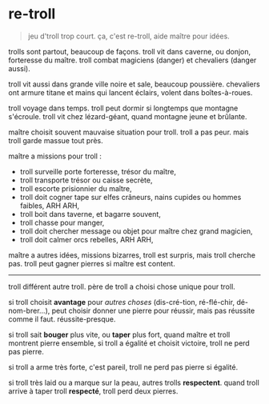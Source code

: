 # re-troll

> jeu d'troll trop court. ça, c'est re-troll, aide maître pour idées.

trolls sont partout, beaucoup de façons. troll vit dans caverne, ou donjon, forteresse du maître. troll combat magiciens (danger) et chevaliers (danger aussi).

troll vit aussi dans grande ville noire et sale, beaucoup poussière. chevaliers ont armure titane et mains qui lancent éclairs, volent dans boîtes-à-roues.

troll voyage dans temps. troll peut dormir si longtemps que montagne s'écroule. troll vit chez lézard-géant, quand montagne jeune et brûlante.

maître choisit souvent mauvaise situation pour troll. troll a pas peur. mais troll garde massue tout près.

maître a missions pour troll :

* troll surveille porte forteresse, trésor du maître,
* troll transporte trésor ou caisse secrète,
* troll escorte prisionnier du maître,
* troll doit cogner tape sur elfes crâneurs, nains cupides ou hommes faibles, ARH ARH,
* troll boit dans taverne, et bagarre souvent,
* troll chasse pour manger,
* troll doit chercher message ou objet pour maître chez grand magicien,
* troll doit calmer orcs rebelles, ARH ARH,

maître a autres idées, missions bizarres, troll est surpris, mais troll cherche pas. troll peut gagner pierres si maître est content.

----

troll différent autre troll. père de troll a choisi chose unique pour troll.

si troll choisit **avantage** pour *autres choses* (dis-cré-tion, ré-flé-chir, dé-nom-brer...), peut choisir donner une pierre pour réussir, mais pas réussite comme il faut. réussite-presque.

si troll sait **bouger** plus vite, ou **taper** plus fort, quand maître et troll montrent pierre ensemble, si troll a égalité et choisit victoire, troll ne perd pas pierre.

si troll a arme très forte, c'est pareil, troll ne perd pas pierre si égalité.

si troll très laid ou a marque sur la peau, autres trolls **respectent**. quand troll arrive à taper troll **respecté**, troll perd deux pierres.
